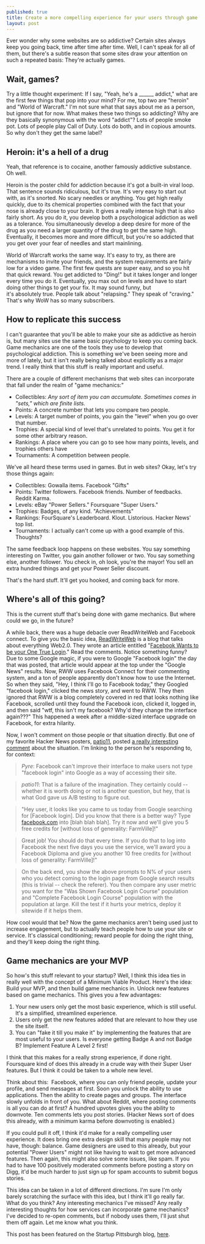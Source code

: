 ```yaml
---
published: true
title: Create a more compelling experience for your users through game mechanics
layout: post
---
```


Ever wonder why some websites are so addictive? Certain sites always keep you
going back, time after time after time. Well, I can't speak for all of them,
but there's a subtle reason that some sites draw your attention on such a
repeated basis: They're actually games.

## Wait, games?

Try a little thought experiment: If I say, "Yeah, he's a ______ addict," what
are the first few things that pop into your mind? For me, top two are "heroin"
and "World of Warcraft." I'm not sure what that says about me as a person, but
ignore that for now. What makes these two things so addicting? Why are they
basically synonymous with the word "addict"? Lots of people smoke pot. Lots of
people play Call of Duty. Lots do both, and in copious amounts. So why don't
they get the same label?

## Heroin: it's a hell of a drug

Yeah, that reference is to cocaine, another famously addictive substance. Oh
well.

Heroin is the poster child for addiction because it's got a built-in viral
loop. That sentence sounds ridiculous, but it's true. It's very easy to start
out with, as it's snorted. No scary needles or anything. You get high really
quickly, due to its chemical properties combined with the fact that your nose
is already close to your brain. It gives a really intense high that is also
fairly short. As you do it, you develop both a psychological addiction as well
as a tolerance. You simultaneously develop a deep desire for more of the drug
as you need a larger quantity of the drug to get the same high. Eventually, it
becomes more and more difficult, but you're so addicted that you get over your
fear of needles and start mainlining.

World of Warcraft works the same way. It's easy to try, as there are
mechanisms to invite your friends, and the system requirements are fairly low
for a video game. The first few quests are super easy, and so you hit that
quick reward. You get addicted to "Ding!" but it takes longer and longer every
time you do it. Eventually, you max out on levels and have to start doing
other things to get your fix. It may sound funny, but it's absolutely true.
People talk about "relapsing." They speak of "craving." That's why WoW has so
many subscribers.

## How to replicate this success

I can't guarantee that you'll be able to make your site as addictive as heroin
is, but many sites use the same basic psychology to keep you coming back. Game
mechanics are one of the tools they use to develop that psychological
addiction. This is something we've been seeing more and more of lately, but it
isn't really being talked about explicitly as a major trend. I really think
that this stuff is really important and useful.

There are a couple of different mechanisms that web sites can incorporate that
fall under the realm of "game mechanics:"

  * Collectibles: _Any sort of item you can accumulate. Sometimes comes in "sets," which are finite lists._
  * Points: A concrete number that lets you compare two people. 
  * Levels: A target number of points, you gain the "level" when you go over that number.
  * Trophies: A special kind of level that's unrelated to points. You get it for some other arbitrary reason.
  * Rankings: A place where you can go to see how many points, levels, and trophies others have
  * Tournaments: A competition between people.

We've all heard these terms used in games. But in web sites? Okay, let's try
those things again:

  * Collectibles: Gowalla items. Facebook "Gifts"
  * Points: Twitter followers. Facebook friends. Number of feedbacks. Reddit Karma.
  * Levels: eBay "Power Sellers." Foursquare "Super Users."
  * Trophies: Badges, of any kind. "Achievements"
  * Rankings: FourSquare's Leaderboard. Klout. Listorious. Hacker News' top list.
  * Tournaments: I actually can't come up with a good example of this. Thoughts?

The same feedback loop happens on these websites. You say something
interesting on Twitter, you gain another follower or two. You say something
else, another follower. You check in, oh look, you're the mayor! You sell an
extra hundred things and get your Power Seller discount.

That's the hard stuff. It'll get you hooked, and coming back for more.

## Where's all of this going?

This is the current stuff that's being done with game mechanics. But where
could we go, in the future?

A while back, there was a huge debacle over ReadWriteWeb and Facebook connect.
To give you the basic idea, [ReadWriteWeb][1] is a blog that talks about
everything Web2.0. They wrote an article entitled "[Facebook Wants to be your
One True Login][2]." Read the comments. Notice something funny? Due to some
Google magic, if you were to Google "Facebook login" the day that was posted,
that article would appear at the top under the "Google News" results. Now, RWW
uses Facebook Connect for their commenting system, and a ton of people
apparently don't know how to use the Internet. So when they said, "Hey, I
think I'll go to Facebook today," they Googled "facebook login," clicked the
news story, and went to RWW. They then ignored that RWW is a blog completely
covered in red that looks nothing like Facebook, scrolled until they found the
Facebook icon, clicked it, logged in, and then said "wtf, this isn't my
facebook? Why'd they change the interface again???" This happened a week after
a middle-sized interface upgrade on Facebook, for extra hilarity.

Now, I won't comment on those people or that situation directly. But one of my
favorite Hacker News posters, [patio11][3], posted [a really interesting
comment][4] about the situation. I'm linking to the person he's responding to,
for context:

> _Pyre_: Facebook can't improve their interface to make users not type
"facebook login" into Google as a way of accessing their site.

> _patio11_: That is a failure of the imagination. They certainly could --
whether it is worth doing or not is another question, but hey, that is what
God gave us A/B testing to figure out. 

> "Hey user, it looks like you came to us today from Google searching for
[Facebook login]. Did you know that there is a better way? Type
[facebook.com][5] into [blah blah blah]. Try it now and we'll give you 5 free
credits for [without loss of generality: FarmVille]!" 

> Great job! You should do that every time. If you do that to log into
Facebook the next five days you use the service, we'll award you a Facebook
Diploma and give you another 10 free credits for [without loss of generality:
FarmVille]!" 

> On the back end, you show the above prompts to N% of your users who you
detect coming to the login page from Google search results (this is trivial --
check the referer). You then compare any user metric you want for the "Was
Shown Facebook Login Course" population and "Complete Facebook Login Course"
population with the population at large. Kill the test if it hurts your
metrics, deploy it sitewide if it helps them. 

How cool would that be? Now the game mechanics aren't being used just to
increase engagement, but to actually teach people how to use your site or
service. It's classical conditioning; reward people for doing the right thing,
and they'll keep doing the right thing.

## Game mechanics are your MVP

So how's this stuff relevant to your startup? Well, I think this idea ties in
really well with the concept of a Minimum Viable Product. Here's the idea:
Build your MVP, and then build game mechanics in. Unlock new features based on
game mechanics. This gives you a few advantages:

  1. Your new users only get the most basic experience, which is still useful. It's a simplified, streamlined experience.
  2. Users only get the new features added that are relevant to how they use the site itself.
  3. You can "fake it till you make it" by implementing the features that are most useful to your users. Is everyone getting Badge A and not Badge B? Implement Feature A Level 2 first!

I think that this makes for a really strong experience, if done right.
Foursquare kind of does this already in a crude way with their Super User
features. But I think it could be taken to a whole new level.

Think about this:  Facebook, where you can only friend people, update your
profile, and send messages at first. Soon you unlock the ability to use
applications. Then the ability to create pages and groups. The interface
slowly unfolds in front of you. What about Reddit, where posting comments is
all you can do at first? A hundred upvotes gives you the ability to downvote.
Ten comments lets you post stories. (Hacker News sort of does this already,
with a minimum karma before downvoting is enabled.)

If you could pull it off, I think it'd make for a really compelling user
experience. It does bring one extra design skill that many people may not
have, though: balance. Game designers are used to this already, but your
potential "Power Users" might not like having to wait to get more advanced
features. Then again, this might also solve some issues, like spam. If you had
to have 100 positively moderated comments before posting a story on Digg, it'd
be much harder to just sign up for spam accounts to submit bogus stories.

This idea can be taken in a lot of different directions. I'm sure I'm only
barely scratching the surface with this idea, but I think it'll go really far.
What do you think? Any interesting mechanics I've missed? Any really
interesting thoughts for how services can incorporate game mechanics? I've
decided to re-open comments, but if nobody uses them, I'll just shut them off
again. Let me know what you think.

This post has been featured on the Startup Pittsburgh blog,
[here](http://startuppittsburgh.com/2010/04/create-a-more-compelling-experience-for-your-users-through-game-mechanics/).

   [1]: http://www.readwriteweb.com/
   [2]: http://www.readwriteweb.com/archives/facebook_wants_to_be_your_one_true_login.php
   [3]: http://news.ycombinator.com/user?id=patio11
   [4]: http://news.ycombinator.com/item?id=1119186
   [5]: http://facebook.com

